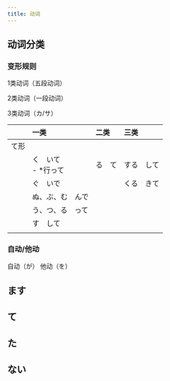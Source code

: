 ```yaml
---
title: 动词
---
```


## 动词分类

### 变形规则

1类动词（五段动词）

2类动词（一段动词）

3类动词（カ/サ）

||一类|二类|三类|
|:---|:---|:---|:---|
|て形||||
||く　いて<br> - *行って|る　て|する　して|
||ぐ　いで||くる　きて|
||ぬ、ぶ、む　んで|||
||う、つ、る　って|||
||す　して|||
|||||

### 自动/他动

自动（が）
他动（を）


## ます

## て

## た

## ない